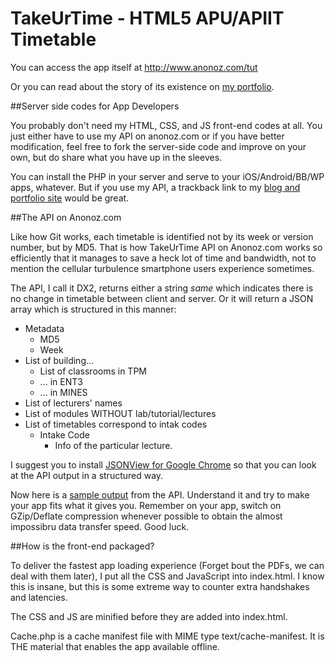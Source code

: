 TakeUrTime - HTML5 APU/APIIT Timetable
======================================

You can access the app itself at http://www.anonoz.com/tut

Or you can read about the story of its existence on [my portfolio](http://www.anonoz.com/portfolio/takeurtime-apu-apiit/).

##Server side codes for App Developers

You probably don't need my HTML, CSS, and JS front-end codes at all. You just either have to use my API on anonoz.com or if you have better modification, feel free to fork the server-side code and improve on your own, but do share what you have up in the sleeves. 

You can install the PHP in your server and serve to your iOS/Android/BB/WP apps, whatever. But if you use my API, a trackback link to my [blog and portfolio site](http://www.anonoz.com) would be great.

##The API on Anonoz.com

Like how Git works, each timetable is identified not by its week or version number, but by MD5. That is how TakeUrTime API on Anonoz.com works so efficiently that it manages to save a heck lot of time and bandwidth, not to mention the cellular turbulence smartphone users experience sometimes. 

The API, I call it DX2, returns either a string *same* which indicates there is no change in timetable between client and server. Or it will return a JSON array which is structured in this manner:

* Metadata
  * MD5
  * Week
* List of building...
  * List of classrooms in TPM
  * ... in ENT3
  * ... in MINES
* List of lecturers' names
* List of modules WITHOUT lab/tutorial/lectures
* List of timetables correspond to intak codes
  * Intake Code
    * Info of the particular lecture.

I suggest you to install [JSONView for Google Chrome](https://chrome.google.com/webstore/detail/jsonview/chklaanhfefbnpoihckbnefhakgolnmc) so that you can look at the API output in a structured way.

Now here is a [sample output](http://www.anonoz.com/tut/api.php?dx2=samplemd5goeshere) from the API. Understand it and try to make your app fits what it gives you. Remember on your app, switch on GZip/Deflate compression whenever possible to obtain the almost impossibru data transfer speed. Good luck.

##How is the front-end packaged?

To deliver the fastest app loading experience (Forget bout the PDFs, we can deal with them later), I put all the CSS and JavaScript into index.html. I know this is insane, but this is some extreme way to counter extra handshakes and latencies. 

The CSS and JS are minified before they are added into index.html. 

Cache.php is a cache manifest file with MIME type text/cache-manifest. It is THE material that enables the app available offline.
